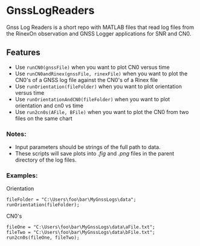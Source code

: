 # GnssLogReaders
Gnss Log Readers is a short repo with MATLAB files that read log files from the RinexOn observation and GNSS Logger applications for SNR and CN0.

## Features
* Use ```runCN0(gnssFile)``` when you want to plot CN0 versus time
* Use ```runCN0andRinex(gnssFile, rinexFile)``` when you want to plot the CN0's of a GNSS log file against the CN0's of a Rinex file
* Use ```runOrientation(fileFolder)``` when you want to plot orientation versus time
* Use ```runOrientationAndCN0(fileFolder)``` when you want to plot orientation and cn0 vs time
* Use ```run2cn0s(AFile, BFile)``` when you want to plot the CN0 from two files on the same chart

### Notes: 
* Input parameters should be strings of the full path to data. 
* These scripts will save plots into *.fig* and *.png* files in the parent directory of the log files.

### Examples: 
Orientation
```
fileFolder = "C:\Users\foo\bar\MyGnssLogs\data";
runOrientation(fileFolder);
```
CN0's
```
fileOne = "C:\Users\foo\bar\MyGnssLogs\data\aFile.txt";
fileTwo = "C:\Users\foo\bar\MyGnssLogs\data\bFile.txt";
run2cn0s(fileOne, fileTwo);
```
